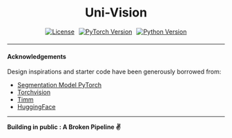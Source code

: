 <h1 align="center">Uni-Vision</h1>

<div style="display: flex; justify-content: center; gap: 10px; margin-bottom: 20px;">
    <a href="https://github.com/Jaykumaran/uni-vision.pytorch/blob/main/LICENSE">
        <img src="https://img.shields.io/badge/License-Apache%202.0-blue.svg?style=for-the-badge" alt="License">
    </a>
    <a href="https://pepy.tech/project/segmentation-models-pytorch">
        <img src="https://img.shields.io/badge/PYTORCH-2.0+-red?style=for-the-badge&logo=pytorch" alt="PyTorch Version">
    </a>
    <a href="https://pepy.tech/project/segmentation-models-pytorch">
        <img src="https://img.shields.io/badge/PYTHON-3.10+-red?style=for-the-badge&logo=python&logoColor=white" alt="Python Version">
    </a>
</div>

---

#### Acknowledgements

Design inspirations and starter code have been generously borrowed from:

- [Segmentation Model PyTorch](https://github.com/qubvel/segmentation_models.pytorch)
- [Torchvision](https://github.com/pytorch/vision)
- [Timm](https://github.com/huggingface/pytorch-image-models/tree/main)
- [HuggingFace](https://github.com/huggingface/transformers)

---

**Building in public : A Broken Pipeline ✌**
